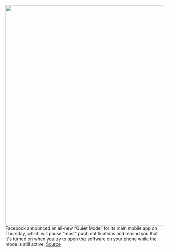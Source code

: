 <img src='https://cdn.vox-cdn.com/thumbor/0lAHJP76eP99_W4k8HdOGv-Xb7A=/0x0:2040x1360/1200x800/filters:focal(907x538:1233x864)/cdn.vox-cdn.com/uploads/chorus_image/image/66631828/akrales_180614_1777_0080.0.jpg' width='700px' /><br/>
Facebook announced an all-new “Quiet Mode” for its main mobile app on Thursday, which will pause “most” push notifications and remind you that it's turned on when you try to open the software on your phone while the mode is still active.
<a href='https://www.theverge.com/2020/4/9/21215638/facebook-quiet-mode-silence-push-mobile-notifications'> Source <a/>